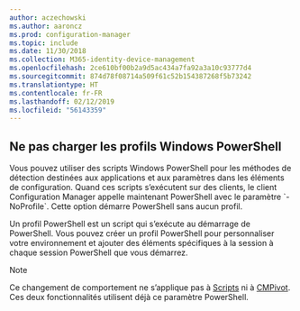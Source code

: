 ```yaml
---
author: aczechowski
ms.author: aaroncz
ms.prod: configuration-manager
ms.topic: include
ms.date: 11/30/2018
ms.collection: M365-identity-device-management
ms.openlocfilehash: 2ce610bf00b2a9d5ac434a7fa92a3a10c93777d4
ms.sourcegitcommit: 874d78f08714a509f61c52b154387268f5b73242
ms.translationtype: HT
ms.contentlocale: fr-FR
ms.lasthandoff: 02/12/2019
ms.locfileid: "56143359"
---
```

## <a name="bkmk_noprofile"></a> Ne pas charger les profils Windows PowerShell
<!--1359239--> Vous pouvez utiliser des scripts Windows PowerShell pour les méthodes de détection destinées aux applications et aux paramètres dans les éléments de configuration. Quand ces scripts s’exécutent sur des clients, le client Configuration Manager appelle maintenant PowerShell avec le paramètre `-NoProfile`. Cette option démarre PowerShell sans aucun profil. 

Un profil PowerShell est un script qui s’exécute au démarrage de PowerShell. Vous pouvez créer un profil PowerShell pour personnaliser votre environnement et ajouter des éléments spécifiques à la session à chaque session PowerShell que vous démarrez. 

> [!Note]  
> Ce changement de comportement ne s’applique pas à [Scripts](/sccm/apps/deploy-use/create-deploy-scripts) ni à [CMPivot](/sccm/core/servers/manage/cmpivot). Ces deux fonctionnalités utilisent déjà ce paramètre PowerShell.   


